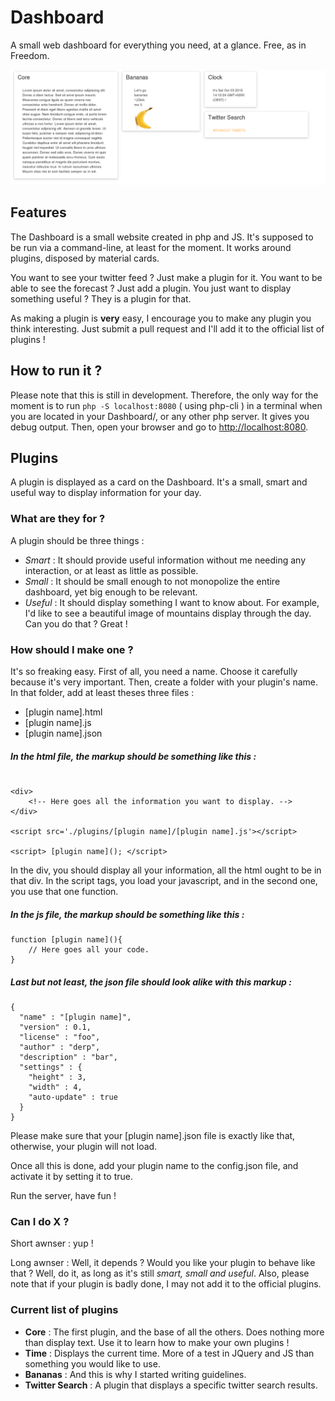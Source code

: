 # Dashboard

A small web dashboard for everything you need, at a glance. Free, as in Freedom.

![](./assets/img/readmeimg.png)

## Features

The Dashboard is a small website created in php and JS. It's supposed to be run via a command-line, at least for the moment. It works around plugins, disposed by material cards.

You want to see your twitter feed ? Just make a plugin for it. You want to be able to see the forecast ? Just add a plugin. You just want to display something useful ? They is a plugin for that.

As making a plugin is **very** easy, I encourage you to make any plugin you think interesting. Just submit a pull request and I'll add it to the official list of plugins !

## How to run it ?

Please note that this is still in development. Therefore, the only way for the moment is to run `php -S localhost:8080` ( using php-cli ) in a terminal when you are located in your Dashboard/, or any other php server. It gives you debug output.
Then, open your browser and go to <http://localhost:8080>.

## Plugins

A plugin is displayed as a card on the Dashboard. It's a small, smart and useful way to display information for your day.

### What are they for ?

A plugin should be three things :

* *Smart* : It should provide useful information without me needing any interaction, or at least as little as possible.
* *Small* : It should be small enough to not monopolize the entire dashboard, yet big enough to be relevant.
* *Useful* : It should display something I want to know about. For example, I'd like to see a beautiful image of mountains display through the day. Can you do that ? Great !

### How should I make one ?

It's so freaking easy. First of all, you need a name. Choose it carefully because it's very important. Then, create a folder with your plugin's name. In that folder, add at least theses three files :

* [plugin name].html
* [plugin name].js
* [plugin name].json

##### In the html file, the markup should be something like this :

```

<div>
    <!-- Here goes all the information you want to display. -->
</div>

<script src='./plugins/[plugin name]/[plugin name].js'></script>

<script> [plugin name](); </script>

```

In the div, you should display all your information, all the html ought to be in that div. In the script tags, you load your javascript, and in the second one, you use that one function.

##### In the js file, the markup should be something like this :

```
function [plugin name](){
    // Here goes all your code.
}
```

##### Last but not least, the json file should look alike with this markup :

```
{
  "name" : "[plugin name]",
  "version" : 0.1,
  "license" : "foo",
  "author" : "derp",
  "description" : "bar",
  "settings" : {
    "height" : 3,
    "width" : 4,
    "auto-update" : true
  }
}
```

Please make sure that your [plugin name].json file is exactly like that, otherwise, your plugin will not load.

Once all this is done, add your plugin name to the config.json file, and activate it by setting it to true.

Run the server, have fun !

### Can I do X ?

Short awnser : yup !

Long awnser : Well, it depends ? Would you like your plugin to behave like that ? Well, do it, as long as it's still *smart, small and useful*. Also, please note that if your plugin is badly done, I may not add it to the official plugins.

### Current list of plugins

* **Core** : The first plugin, and the base of all the others. Does nothing more than display text. Use it to learn how to make your own plugins !
* **Time** : Displays the current time. More of a test in JQuery and JS than something you would like to use.
* **Bananas** : And this is why I started writing guidelines.
* **Twitter Search** : A plugin that displays a specific twitter search results.
